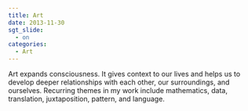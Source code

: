 ```yaml
---
title: Art
date: 2013-11-30
sgt_slide:
  - on
categories:
  - Art
---
```

Art expands consciousness. It gives context to our lives and helps us to develop deeper relationships with each other, our surroundings, and ourselves. Recurring themes in my work include mathematics, data, translation, juxtaposition, pattern, and language.
<!-- p Some of my favourite artists are Andy Warhol, Anselm Kiefer, Barnett Newman, Brice Marden, Buckminster Fuller, Charles & Ray Eames, Clyfford Still, Corey Arcangel, Cy Twombly, Donald Judd, Ellsworth Kelly, Francis Picabia, Frank Stella, Gabriel Orozco, Georgia O’Keeffe, Gerhard Richter, Hans Richter, Henri Matisse, Isamu Noguchi, Jackson Pollock, James Turrell, Jean Arp, Jean Dubuffet, Jean-Michel Basquiat, Joan Miró, Josef Albers, Karel Appel, László Moholy-Nagy, Lee Krasner, Man Ray, Mark Rothko, Pablo Picasso, Paul Klee, Richard Serra, Robert Delaunay, Robert Motherwell, Sol LeWitt, Viking Eggeling, Wassily Kandinsky, Willem de Kooning, Yves Klein.-->
